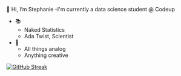👋  Hi, I’m Stephanie
-I'm currently a data science student @ Codeup

- 📚
  - Naked Statistics
  - Ada Twist, Scientist
- 💖
  - All things analog
  - Anything creative

[![GitHub Streak](https://github-readme-streak-stats.herokuapp.com?user=stephanie-jones78&theme=blueberry_duo&date_format=M%20j%5B%2C%20Y%5D)](https://git.io/streak-stats)
